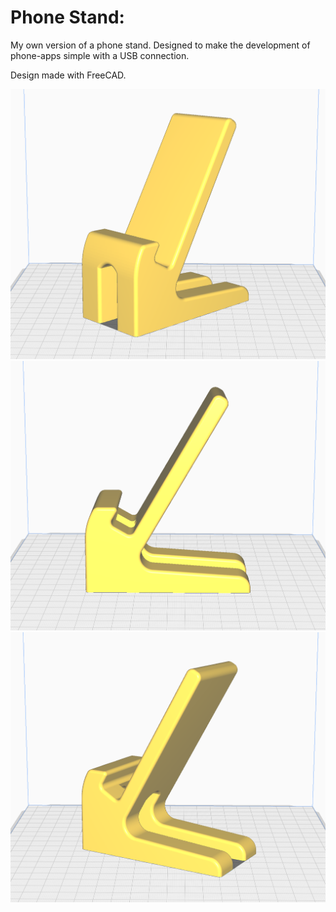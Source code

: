 # Phone Stand:

My own version of a phone stand. Designed to make the development of phone-apps simple with a USB connection.

Design made with FreeCAD.

![mk1-front](./res/img/mk1-front.png)
![mk1-side](./res/img/mk1-side.png)
![mk1-back](./res/img/mk1-back.png)
